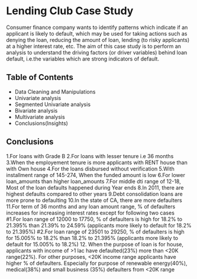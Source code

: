 # Lending Club Case Study
Consumer finance company wants to identify patterns which indicate if an applicant is likely to default, which may be used for taking actions 
such as denying the loan, reducing the amount of loan, lending (to risky applicants) at a higher interest rate, etc.
The aim of this case study is to perform an analysis to understand the driving factors (or driver variables)
behind loan default, i.e.the variables which are strong indicators of default. 


## Table of Contents

* Data Cleaning and Manipulations
* Univariate analysis 
* Segmented Univariate analysis
* Bivariate analysis
* Multivariate analysis 
* Conclusions(Insights)


## Conclusions
1.For loans with Grade B
2.For loans with lesser tenure i.e 36 months
3.When the employement tenure is more applicants with RENT house than with Own house
4.For the loans disbursed without verification
5.With installment range of 145-274, When the funded amount is low
6.For lower loan_amounts than higher loan_amounts
7.For middle dti range of 12-18,  Most of the loan defaults happened during Year ends
8.In 2011, there are highest defaults compared to other years
9.Debt consolidation loans are more prone to defaulting
10.In the state of CA, there are more defaulters
11.For term of 36 months and any loan amount range, % of defaulters increases for increasing interest rates except for following two cases  
  #1.For loan range of 12000 to 17750, % of defaulters is high for 18.2% to 21.395% than 21.39% to 24.59% (applicants more likely to default for 18.2% to 21.395%)
  #2.For loan range of 23501 to 29250, % of defaulters is high for 15.005% to 18.2% than 18.2% to 21.395% (applicants more likely to default for 15.005% to 18.2%)
12. When the purpose of loan is for house, applicants with income of >1 lac have defaulted(23%) more than <20K range(22%). For other purposes, <20K income range applicants have higher % of defaulters. Especially for purpose of renewable energy(40%), medical(38%) and small business (35%) defaulters from <20K range 

  


